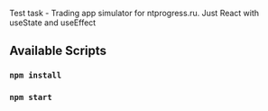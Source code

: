 Test task - Trading app simulator for ntprogress.ru.
Just React with useState and useEffect

## Available Scripts

### `npm install`

### `npm start`
